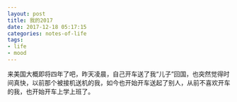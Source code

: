 ```yaml
---
layout: post
title: 我的2017
date: 2017-12-18 05:17:15
categories: notes-of-life
tags:
- life
- mood
---
```


来美国大概即将四年了吧，昨天凌晨，自己开车送了我“儿子”回国，也突然觉得时间真快，以前那个被接机送机的我，如今也开始开车送起了别人，从前不喜欢开车的我，也开始开车上学上班了。

<!-- more -->



